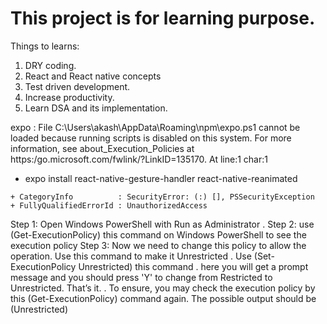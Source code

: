 <h1> This project is for learning purpose.</h1>

Things to learns:
1) DRY coding.
2) React and React native concepts
3) Test driven development.
4) Increase productivity.
5) Learn DSA and its implementation.

<!-- Error -->
expo : File C:\Users\akash\AppData\Roaming\npm\expo.ps1 cannot be loaded because running scripts
is disabled on this system. For more
information, see about_Execution_Policies at https:/go.microsoft.com/fwlink/?LinkID=135170.
At line:1 char:1
+ expo install react-native-gesture-handler react-native-reanimated
<!-- + ~~~~ -->
    + CategoryInfo          : SecurityError: (:) [], PSSecurityException
    + FullyQualifiedErrorId : UnauthorizedAccess
<!-- Error -->

<!-- Solution -->
Step 1: Open Windows PowerShell with Run as Administrator
.
Step 2: use (Get-ExecutionPolicy) this command on Windows PowerShell to see the execution policy
Step 3: Now we need to change this policy to allow the operation. Use this command to make it Unrestricted
.
Use (Set-ExecutionPolicy Unrestricted) this command
.
here you will get a prompt message and you should press 'Y' to change from Restricted to Unrestricted.
That’s it.
.
To ensure, you may check the execution policy by this
(Get-ExecutionPolicy) command again.
The possible output should be (Unrestricted)
<!-- Solution -->